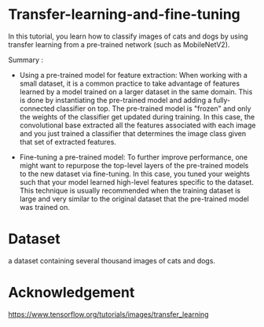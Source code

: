# Transfer-learning-and-fine-tuning

In this tutorial, you learn how to classify images of cats and dogs by using transfer learning from a pre-trained network (such as MobileNetV2).

 Summary :
* Using a pre-trained model for feature extraction: When working with a small dataset, it is a common practice to take advantage of features learned by a model trained on a larger dataset in the same domain. This is done by instantiating the pre-trained model and adding a fully-connected classifier on top. The pre-trained model is "frozen" and only the weights of the classifier get updated during training. In this case, the convolutional base extracted all the features associated with each image and you just trained a classifier that determines the image class given that set of extracted features.

* Fine-tuning a pre-trained model: To further improve performance, one might want to repurpose the top-level layers of the pre-trained models to the new dataset via fine-tuning. In this case, you tuned your weights such that your model learned high-level features specific to the dataset. This technique is usually recommended when the training dataset is large and very similar to the original dataset that the pre-trained model was trained on.

# Dataset
 a dataset containing several thousand images of cats and dogs.
 
# Acknowledgement
https://www.tensorflow.org/tutorials/images/transfer_learning
